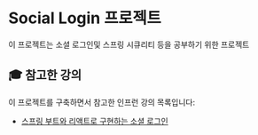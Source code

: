 # Social Login 프로젝트
이 프로젝트는 소셜 로그인및 스프링 시큐리티 등을 공부하기 위한 프로젝트

## 🎓 참고한 강의
이 프로젝트를 구축하면서 참고한 인프런 강의 목록입니다:
- [스프링 부트와 리액트로 구현하는 소셜 로그인]([https://www.inflearn.com/course/%EC%8A%A4%ED%94%84%EB%A7%81%EB%B6%80%ED%8A%B8-%EB%A6%AC%EC%95%A1%ED%8A%B8-%EC%86%8C%EC%85%9C%EB%A1%9C%EA%B7%B8%EC%9D%B8])
  
